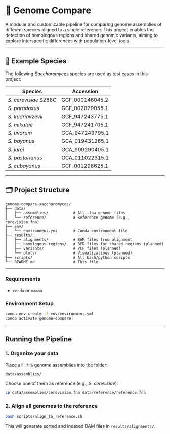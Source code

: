 # 🧬 Genome Compare

A modular and customizable pipeline for comparing genome assemblies of different species aligned to a single reference. This project enables the detection of homologous regions and shared genomic variants, aiming to explore interspecific differences with population-level tools.

---

## 🧪 Example Species

The following *Saccharomyces* species are used as test cases in this project:

| Species                    | Accession           |
|---------------------------|---------------------|
| *S. cerevisiae* S288C     | GCF_000146045.2     |
| *S. paradoxus*            | GCF_002079055.1     |
| *S. kudriavzevii*         | GCF_947243775.1     |
| *S. mikatae*              | GCF_947241705.1     |
| *S. uvarum*               | GCA_947243795.1     |
| *S. bayanus*              | GCA_019431265.1     |
| *S. jurei*                | GCA_900290405.1     |
| *S. pastorianus*          | GCA_011022315.1     |
| *S. eubayanus*            | GCF_001298625.1     |

---

## 🗂️ Project Structure

```
genome-compare-saccharomyces/
├── data/
│   ├── assemblies/           # All .fna genome files
│   └── reference/            # Reference genome (e.g., cerevisiae.fna)
├── env/
│   └── environment.yml       # Conda environment file
├── results/
│   ├── alignments/           # BAM files from alignment
│   ├── homologous_regions/   # BED files for shared regions (planned)
│   ├── variants/             # VCF files (planned)
│   └── plots/                # Visualizations (planned)
├── scripts/                  # All bash/python scripts
└── README.md                 # This file
```

---

### Requirements
- `conda` or `mamba`

### Environment Setup

```bash
conda env create -f env/environment.yml
conda activate genome-compare
```

---

## Running the Pipeline

### 1. Organize your data

Place all `.fna` genome assemblies into the folder:

```bash
data/assemblies/
```

Choose one of them as reference (e.g., *S. cerevisiae*):

```bash
cp data/assemblies/cerevisiae.fna data/reference/reference.fna
```

### 2. Align all genomes to the reference

```bash
bash scripts/align_to_reference.sh
```

This will generate sorted and indexed BAM files in `results/alignments/`.
